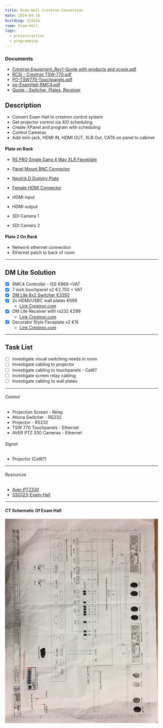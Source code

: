 ```yaml
---
title: Exam-Hall-Crestron-Conversion
date: 2024-04-16
building: 123SSG
room: Exam-Hall
tags:
  - project/active
  - programming
---
```



### Documents
- [Crestron Equipment_Rev1-Quote with products and scope.pdf](https://rcsicampus-my.sharepoint.com/:b:/r/personal/owenmccarthy_rcsi_com/Documents/Archive/Crestron%20Equipment_Rev1-Quote%20with%20products%20and%20scope.pdf?csf=1&web=1&e=5er3Sm)
- [RCSI - Crestron TSW-770.pdf](https://rcsicampus-my.sharepoint.com/:b:/r/personal/owenmccarthy_rcsi_com/Documents/Archive/RCSI%20-%20Crestron%20TSW-770.pdf?csf=1&web=1&e=yhfft6)
- [PO-TSW770-Touchpanels.pdf](https://rcsicampus-my.sharepoint.com/:b:/r/personal/owenmccarthy_rcsi_com/Documents/Archive/PO-TSW770-Touchpanels.pdf?csf=1&web=1&e=4dUkbv)
- [po-ExamHall-RMC4.pdf](https://rcsicampus-my.sharepoint.com/:b:/r/personal/owenmccarthy_rcsi_com/Documents/Archive/po-ExamHall-RMC4.pdf?csf=1&web=1&e=zfsnpx)
- [Quote - Switcher, Plates, Receiver](https://rcsicampus-my.sharepoint.com/:b:/r/personal/owenmccarthy_rcsi_com/Documents/Archive/Crestron%20Equipment-Products%20scope%20Overview.pdf?csf=1&web=1&e=GFcmSv)
## Description

- Convert Exam Hall to crestron control system
- Get projector control via XiO scheduling
- Create XPanel and program with scheduling
- Control Cameras
- Add mini-jack, HDMI IN, HDMI OUT, XLR Out, CAT6 on panel to cabinet

#### Plate on Rack
- [RS PRO Single Gang 4 Way XLR Faceplate](https://ie.rs-online.com/web/p/audio-video-faceplates/1873813?gb=s)
- [Panel Mount BNC Connector](https://ie.rs-online.com/web/p/coaxial-connectors/9093676?gb=s)

- [Neutrik D Dummy Plate](https://ie.rs-online.com/web/p/av-connector-accessories/8485294?gb=s)
- [Female HDMI Connector](https://ie.rs-online.com/web/p/hdmi-connectors/2617591?gb=s)
- HDMI input
- HDMI output
- SDI Camera 1
- SDI Camera 2

#### Plate 2 On Rack
- Network ethernet connection
- Ethernet patch to back of room

---

## DM Lite Solution
- [x] RMC4 Controller - ISS €869 +VAT 
- [x] 7 inch touchpanel x2  €2,750 + VAT
- [x] [DM Lite 8x2 Switcher €3350](https://www.crestron.com/Products/Video/DigitalMedia-Switchers/Fixed-Switchers/HD-PS622)
- [x] 2x HDMI/USBC wall plates €699
	- [Link Crestron.com](https://www.crestron.com/Products/Video/HDMI-Solutions/HDMI-Extenders/HD-TX-4KZ-211-2G-B)
- [x] DM Lite Receiver with rs232 €299
	- [Link Crestron.com](https://www.crestron.com/Products/Video/HDMI-Solutions/HDMI-Extenders/HD-RXC-4KZ-101)
- [x] Decorator Style Faceplate x2 €15
	- [Link Crestron.com](https://www.crestron.com/Products/Video/Accessories/Faceplates/FP-G2-DM-B-T)




---

## Task List

- [ ] Investigate visual switching needs in room
- [ ] Investigate cabling to projector
- [ ] Investigate cabling to touchpanels - Cat6?
- [ ] Investigate screen relay cabling
- [ ] Investigate cabling to wall plates

---

###### Control
- Projection Screen - Relay
- Atlona Switcher - RS232
- Projector - RS232
- TSW 770 Touchpanels - Ethernet
- AVER PTZ 330 Cameras - Ethernet

###### Signal
- Projector (Cat6?)



---

###### Resources
- [Aver-PTZ330](../../02-Areas/Equipment/Aver-PTZ330.md)
- [SSG123-Exam-Hall](../../03-Resources/Rooms/SSG123-Exam-Hall.md)

---

#### CT Schematic Of Exam Hall
 ![ |200](../Attachments/Exam-Hall-Ion-Solutions-Schematic.jpg)